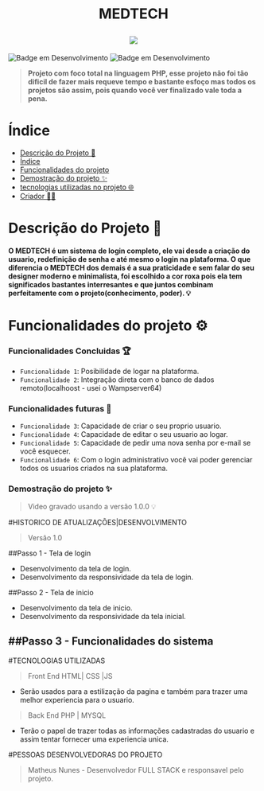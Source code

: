<h1 align="center">
  <p>MEDTECH</p>
  <img src='./IMG/capa readme.png'>
</h1>


![Badge em Desenvolvimento](http://img.shields.io/static/v1?label=VERSÃO&message=1.0.0&color=C077CC&style=for-the-badge)
![Badge em Desenvolvimento](http://img.shields.io/static/v1?label=DATA%20DA%20CRIAÇÃO&message=DEZ/22&color=e5c1eb&style=for-the-badge)

> **Projeto com foco total na linguagem PHP, esse projeto não foi tão dificil de fazer mais requeve tempo e bastante esfoço
>   mas todos os projetos são assim, pois quando você ver finalizado vale toda a pena.**

# Índice 

* [Descrição do Projeto 🎯](#descrição-do-projeto-)
* [Índice](#índice)
* [Funcionalidades do projeto](#funcionalidades-do-projeto-)
* [Demostração do projeto ✨](#demostração-do-projeto-)
* [tecnologias utilizadas no projeto 🌐](#tecnologias-utilizadas-no-projeto-)
* [Criador 🐱‍👤](#criador-)

# Descrição do Projeto 🎯
#### O MEDTECH é um sistema de login completo, ele vai desde a criação do usuario, redefinição de senha e até mesmo o login na plataforma. O que diferencia o MEDTECH dos demais é a sua praticidade e sem falar do seu designer moderno e minimalista, foi escolhido a cor roxa pois ela tem significados bastantes interresantes e que juntos combinam perfeitamente com o projeto(conhecimento, poder). :bulb:
> 

# Funcionalidades do projeto ⚙

### Funcionalidades Concluidas 🏆
- `Funcionalidade 1`: Posibilidade de logar na plataforma.
- `Funcionalidade 2`: Integração direta com o banco de dados remoto(localhoost - usei o Wampserver64)

### Funcionalidades futuras 📌
- `Funcionalidade 3`: Capacidade de criar o seu proprio usuario. 
- `Funcionalidade 4`: Capacidade de editar o seu usuario ao logar.
- `Funcionalidade 5`: Capacidade de pedir uma nova senha por e-mail se você esquecer.
- `Funcionalidade 6`: Com o login administrativo você vai poder gerenciar todos os usuarios criados na sua plataforma. 

### Demostração do projeto ✨

> Video gravado usando a versão 1.0.0 :bulb:

#HISTORICO DE ATUALIZAÇÕES|DESENVOLVIMENTO

> Versão 1.0 

##Passo 1 - Tela de login
  - Desenvolvimento da tela de login.
  - Desenvolvimento da responsividade da tela de login.

##Passo 2 - Tela de inicio
  - Desenvolvimento da tela de inicio.
  - Desenvolvimento da responsividade da tela inicial.

##Passo 3 - Funcionalidades do sistema
  - 

#TECNOLOGIAS UTILIZADAS
> Front End
HTML| CSS |JS
 - Serão usados para a estilização da pagina
   e também para trazer uma melhor experiencia
   para o usuario.
> Back End
PHP | MYSQL
 - Terão o papel de trazer todas as informações
   cadastradas do usuario e assim tentar fornecer
   uma experiencia unica.

#PESSOAS DESENVOLVEDORAS DO PROJETO
> Matheus Nunes - Desenvolvedor FULL STACK e responsavel pelo projeto.
